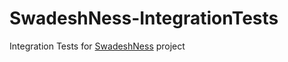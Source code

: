 # SwadeshNess-IntegrationTests
Integration Tests for [SwadeshNess](https://github.com/aeternas/SwadeshNess) project

